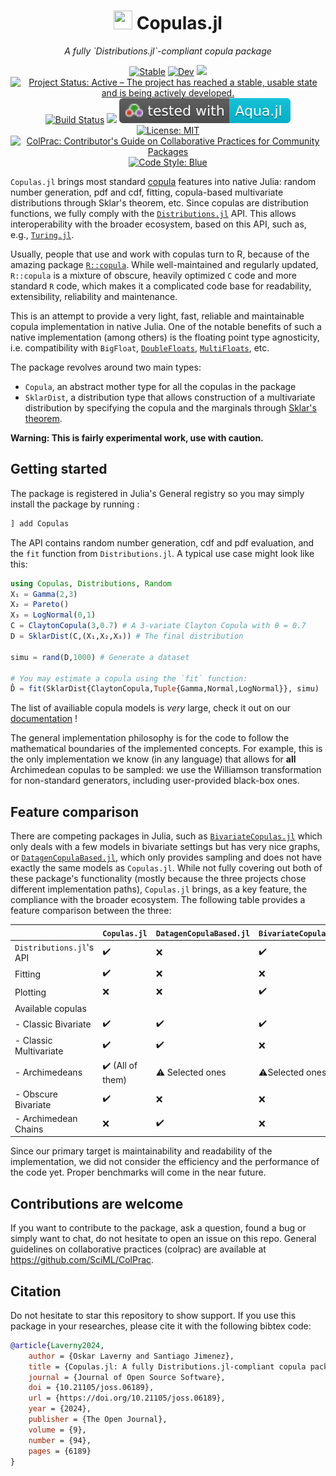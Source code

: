 <h1 align=center><img src="https://cdn.rawgit.com/lrnv/Copulas.jl/main/docs/src/assets/logo.svg" width="30px" height="30px"/> Copulas.jl</h1>
<p align=center><i>A fully `Distributions.jl`-compliant copula package</i></p>

<p align=center>
    <a href="https://lrnv.github.io/Copulas.jl/stable"><img src="https://img.shields.io/badge/docs-stable-blue.svg" alt="Stable" /></a>
    <a href="https://lrnv.github.io/Copulas.jl/dev"><img src="https://img.shields.io/badge/docs-dev-blue.svg" alt="Dev" /></a>
    <a href="https://joss.theoj.org/papers/98fa5d88d0d8f27038af2da00f210d45"><img src="https://joss.theoj.org/papers/98fa5d88d0d8f27038af2da00f210d45/status.svg"></a>
<!--     <a href="https://zenodo.org/badge/latestdoi/456485213"><img src="https://zenodo.org/badge/456485213.svg" alt="DOI" /></a> -->
<br />
    <a href="https://www.repostatus.org/#active"><img src="https://www.repostatus.org/badges/latest/active.svg" alt="Project Status: Active – The project has reached a stable, usable state and is being actively developed." /></a>
     <a href="https://github.com/lrnv/Copulas.jl/actions/workflows/CI.yml?query=branch%3Amain"><img src="https://github.com/lrnv/Copulas.jl/actions/workflows/CI.yml/badge.svg?branch=main" alt="Build Status" /></a>
     <a href="https://codecov.io/gh/lrnv/Copulas.jl"><img src="https://codecov.io/gh/lrnv/Copulas.jl/branch/main/graph/badge.svg"/></a>
     <a href="https://github.com/JuliaTesting/Aqua.jl"><img src="https://raw.githubusercontent.com/JuliaTesting/Aqua.jl/master/badge.svg" alt="Aqua QA" /></a>
    <!-- <a href="https://benchmark.tansongchen.com/TaylorDiff.jl"><img src="https://img.shields.io/buildkite/2c801728055463e7c8baeeb3cc187b964587235a49b3ed39ab/main.svg?label=benchmark" alt="Benchmark Status" /></a> -->
<br />
    <a href="https://opensource.org/licenses/MIT"><img src="https://img.shields.io/badge/license-MIT-blue.svg" alt="License: MIT" /></a>
    <a href="https://github.com/SciML/ColPrac"><img src="https://img.shields.io/badge/contributor's%20guide-ColPrac-blueviolet" alt="ColPrac: Contributor's Guide on Collaborative Practices for Community Packages" /></a>
    <a href="https://github.com/invenia/BlueStyle"><img src="https://img.shields.io/badge/code%20style-blue-4495d1.svg" alt="Code Style: Blue" /></a>
</p>

<!-- <p align=center>
  <a href="https://github.com/codespaces/new?hide_repo_select=true&ref=main&repo=563952901&machine=standardLinux32gb&devcontainer_path=.devcontainer%2Fdevcontainer.json&location=EastUshttps://github.com/codespaces/new?hide_repo_select=true&ref=main&repo=563952901&machine=standardLinux32gb&devcontainer_path=.devcontainer%2Fdevcontainer.json&location=EastUs"><img src="https://github.com/codespaces/badge.svg" alt="Open in GitHub Codespaces" /></a>
</p> -->

`Copulas.jl` brings most standard [copula](https://en.wikipedia.org/wiki/Copula_(probability_theory)) features into native Julia: random number generation, pdf and cdf, fitting, copula-based multivariate distributions through Sklar's theorem, etc. Since copulas are distribution functions, we fully comply with the [`Distributions.jl`](https://github.com/JuliaStats/Distributions.jl) API. This allows interoperability with the broader ecosystem, based on this API, such as, e.g., [`Turing.jl`](https://github.com/TuringLang/Turing.jl).

Usually, people that use and work with copulas turn to R, because of the amazing package [`R::copula`](https://cran.r-project.org/web/packages/copula/copula.pdf). While well-maintained and regularly updated, `R::copula` is a mixture of obscure, heavily optimized `C` code and more standard `R` code, which makes it a complicated code base for readability, extensibility, reliability and maintenance.

This is an attempt to provide a very light, fast, reliable and maintainable copula implementation in native Julia. One of the notable benefits of such a native implementation (among others) is the floating point type agnosticity, i.e. compatibility with `BigFloat`, [`DoubleFloats`](https://github.com/JuliaMath/DoubleFloats.jl), [`MultiFloats`](https://github.com/dzhang314/MultiFloats.jl), etc.

The package revolves around two main types: 

- `Copula`, an abstract mother type for all the copulas in the package
- `SklarDist`, a distribution type that allows construction of a multivariate distribution by specifying the copula and the marginals through [Sklar's theorem](https://en.wikipedia.org/wiki/Copula_(probability_theory)#Sklar's_theorem). 

**Warning: This is fairly experimental work, use with caution.**

## Getting started

The package is registered in Julia's General registry so you may simply install the package by running : 

```julia
] add Copulas
```

The API contains random number generation, cdf and pdf evaluation, and the `fit` function from `Distributions.jl`. A typical use case might look like this: 

```julia
using Copulas, Distributions, Random
X₁ = Gamma(2,3)
X₂ = Pareto()
X₃ = LogNormal(0,1)
C = ClaytonCopula(3,0.7) # A 3-variate Clayton Copula with θ = 0.7
D = SklarDist(C,(X₁,X₂,X₃)) # The final distribution

simu = rand(D,1000) # Generate a dataset

# You may estimate a copula using the `fit` function:
D̂ = fit(SklarDist{ClaytonCopula,Tuple{Gamma,Normal,LogNormal}}, simu)
```

The list of availiable copula models is *very* large, check it out on our [documentation](https://lrnv.github.io/Copulas.jl/stable) ! 

The general implementation philosophy is for the code to follow the mathematical boundaries of the implemented concepts. For example, this is the only implementation we know (in any language) that allows for **all** Archimedean copulas to be sampled: we use the Williamson transformation for non-standard generators, including user-provided black-box ones.

## Feature comparison


There are competing packages in Julia, such as [`BivariateCopulas.jl`](https://github.com/AnderGray/BivariateCopulas.jl) which only deals with a few models in bivariate settings but has very nice graphs, or [`DatagenCopulaBased.jl`](https://github.com/iitis/DatagenCopulaBased.jl), which only provides sampling and does not have exactly the same models as `Copulas.jl`. While not fully covering out both of these package's functionality (mostly because the three projects chose different implementation paths), `Copulas.jl` brings, as a key feature, the compliance with the broader ecosystem. The following table provides a feature comparison between the three: 

|  | `Copulas.jl` | `DatagenCopulaBased.jl` | `BivariateCopulas.jl` |
|----------------|--------------|-------------------------|-----------------------|
| `Distributions.jl`'s API | ✔️ | ❌ | ✔️ |
| Fitting                  | ✔️ | ❌ | ❌ |
| Plotting                 | ❌ | ❌ | ✔️ |
| Available copulas        |     |     |    |
| - Classic Bivariate      | ✔️ | ✔️ | ✔️ |
| - Classic Multivariate   | ✔️ | ✔️ | ❌ |
| - Archimedeans           | ✔️ (All of them) | ⚠️ Selected ones | ⚠️Selected ones |
| - Obscure Bivariate      | ✔️ | ❌ | ❌ |
| - Archimedean Chains     | ❌ | ✔️ | ❌ |

Since our primary target is maintainability and readability of the implementation, we did not consider the efficiency and the performance of the code yet. Proper benchmarks will come in the near future. 

## Contributions are welcome

If you want to contribute to the package, ask a question, found a bug or simply want to chat, do not hesitate to open an issue on this repo. General guidelines on collaborative practices (colprac) are available at https://github.com/SciML/ColPrac.
## Citation 

Do not hesitate to star this repository to show support. If you use this package in your researches, please cite it with the following bibtex code:

```bibtex
@article{Laverny2024,
    author = {Oskar Laverny and Santiago Jimenez}, 
    title = {Copulas.jl: A fully Distributions.jl-compliant copula package},
    journal = {Journal of Open Source Software},
    doi = {10.21105/joss.06189}, 
    url = {https://doi.org/10.21105/joss.06189}, 
    year = {2024}, 
    publisher = {The Open Journal}, 
    volume = {9}, 
    number = {94}, 
    pages = {6189}
}
```

